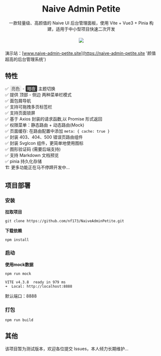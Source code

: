 # <center> Naive Admin Petite </center>

<center> 一款轻量级、高颜值的 Naive UI 后台管理面板，使用 Vite + Vue3 + Pinia 构建，适用于中小型项目快速二次开发</center>

<center style="height: 20px; margin: 20px 0;">
<a href="https://github.com/nf173/NaiveAdminPetite/blob/main/LICENSE"><img src="https://img.shields.io/github/license/nf173/NaiveAdminPetite"></a>
</center>

演示站：[www.naive-admin-petite.site](https://naive-admin-petite.site '颜值超高的后台管理系统')


## 特性
✅ <font style="color: #333; background: #eee; padding: 2px 5px; border-radius: 3px;">亮色</font> - <font style="color: #fff; background: #333; padding: 2px 5px; border-radius: 3px;">暗夜</font> 主题切换 <br>✅ 提供 顶部 - 侧边 两种菜单栏模式 <br>✅ 面包屑导航 <br>✅ 支持可拖拽多页标签栏 <br>✅ 支持页面锁屏 <br>✅ 基于 Axios 封装的请求函数,以 Promise 形式返回 <br>✅ 权限菜单：静态路由 + 动态路由(Mock) <br>✅ 页面缓存: 在路由配置中添加 `meta: { cache: true }` <br>✅ 封装 403、404、500 错误页路由组件 <br>✅ 封装 SvgIcon 组件，更简单地使用图标 <br>✅ 图形验证码 (需要后端支持) <br>✅ 支持 Markdown 文档预览 <br>✅ pinia 持久化存储 <br>🏗️ 更多功能正在马不停蹄开发中...


## 项目部署
### 安装
**拉取项目**
```
git clone https://github.com/nf173/NaiveAdminPetite.git
```
**下载依赖**

```
npm install
```

### 启动
**使用mock数据**

```
npm run mock

VITE v4.3.8  ready in 979 ms
➜  Local: http://localhost:8888
```
默认端口：8888

### 打包
```
npm run build
```

## 其他
该项目暂为测试版本，欢迎各位提交 Issues，本人倾力长期维护...
